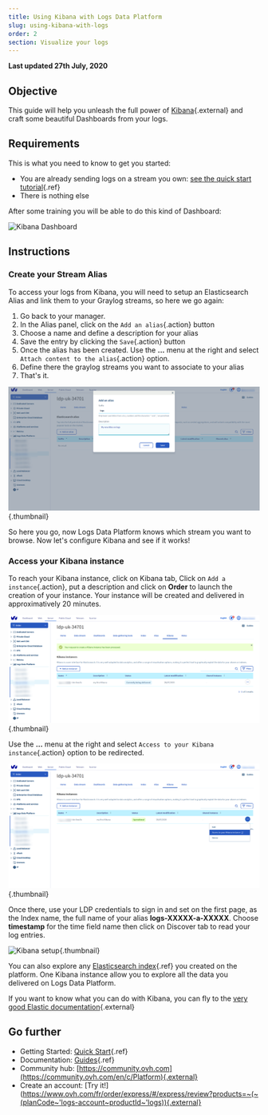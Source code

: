 ```yaml
---
title: Using Kibana with Logs Data Platform
slug: using-kibana-with-logs
order: 2
section: Visualize your logs
---
```


**Last updated 27th July, 2020**

## Objective

This guide will help you unleash the full power of [Kibana](https://github.com/elastic/kibana){.external} and craft some beautiful Dashboards from your logs.

## Requirements

This is what you need to know to get you started:

- You are already sending logs on a stream you own: [see the quick start tutorial](../quick_start/guide.fr-fr.md){.ref}
- There is nothing else

After some training you will be able to do this kind of Dashboard: 

![Kibana Dashboard](images/kibana.png)

## Instructions

### Create your Stream Alias

To access your logs from Kibana, you will need to setup an Elasticsearch Alias and link them to your Graylog streams, so here we go again:

1. Go back to your manager.
2. In the Alias panel, click on the `Add an alias`{.action} button
3. Choose a name and define a description for your alias
4. Save the entry by clicking the `Save`{.action} button
5. Once the alias has been created. Use the **...** menu at the right and select `Attach content to the alias`{.action} option.
6. Define there the graylog streams you want to associate to your alias
7. That's it.

![Alias creation](images/alias.png){.thumbnail}

So here you go, now Logs Data Platform knows which stream you want to browse. Now let's configure Kibana and see if it works!

### Access your Kibana instance

To reach your Kibana instance, click on Kibana tab, Click on `Add a instance`{.action}, put a description and click on **Order** to launch the creation of your instance. Your instance will be created and delivered in approximatively 20 minutes. 

![Kibana creation](images/kibana_created.png){.thumbnail}


Use the **...** menu at the right and select `Access to your Kibana instance`{.action} option to be redirected.

![Kibana access](images/url.png){.thumbnail}

Once there, use your LDP credentials to sign in and set on the first page, as the Index name, the full name of your alias **logs-XXXXX-a-XXXXX**. Choose **timestamp** for the time field name then click on Discover tab to read your log entries.

![Kibana setup](images/kibana_setup.png){.thumbnail}

You can also explore any [Elasticsearch index](../index_as_a_service/guide.fr-fr.md){.ref} you created on the platform. One Kibana instance allow you to explore all the data you delivered on Logs Data Platform.

If you want to know what you can do with Kibana, you can fly to the [very good Elastic documentation](https://www.elastic.co/guide/en/kibana/6.8/index.html){.external}

## Go further

- Getting Started: [Quick Start](../quick_start/guide.fr-fr.md){.ref}
- Documentation: [Guides](../product.fr-fr.md){.ref}
- Community hub: [https://community.ovh.com](https://community.ovh.com/en/c/Platform){.external}
- Create an account: [Try it!](https://www.ovh.com/fr/order/express/#/express/review?products=~(~(planCode~'logs-account~productId~'logs)){.external}

